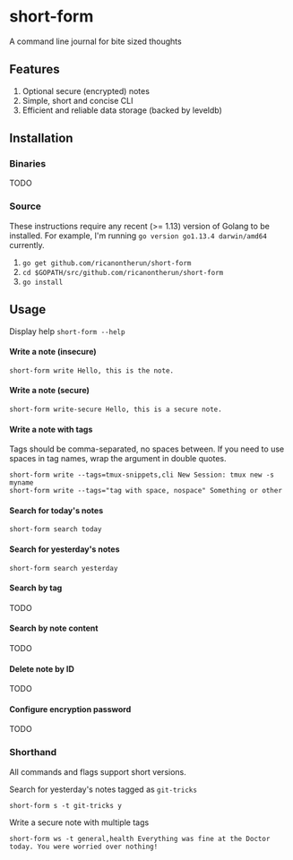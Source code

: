 # short-form

A command line journal for bite sized thoughts

## Features

1. Optional secure (encrypted) notes
2. Simple, short and concise CLI
3. Efficient and reliable data storage (backed by leveldb)

## Installation

### Binaries
TODO

### Source
These instructions require any recent (>= 1.13) version of Golang to be installed. For example, I'm running `go version go1.13.4 darwin/amd64` currently.

1. `go get github.com/ricanontherun/short-form`
2. `cd $GOPATH/src/github.com/ricanontherun/short-form`
3. `go install`

## Usage

Display help
`short-form --help`

#### Write a note (insecure)
```
short-form write Hello, this is the note.
```
#### Write a note (secure)
```
short-form write-secure Hello, this is a secure note.
```

#### Write a note with tags
Tags should be comma-separated, no spaces between. If you need to use spaces in tag names, wrap the argument in double quotes.
```
short-form write --tags=tmux-snippets,cli New Session: tmux new -s myname 
short-form write --tags="tag with space, nospace" Something or other
```

#### Search for today's notes
```
short-form search today
```

#### Search for yesterday's notes
```
short-form search yesterday
```

#### Search by tag
TODO

#### Search by note content
TODO

#### Delete note by ID
TODO

#### Configure encryption password
TODO

### Shorthand
All commands and flags support short versions.

Search for yesterday's notes tagged as `git-tricks`
```
short-form s -t git-tricks y
```

Write a secure note with multiple tags
```
short-form ws -t general,health Everything was fine at the Doctor today. You were worried over nothing!
```
